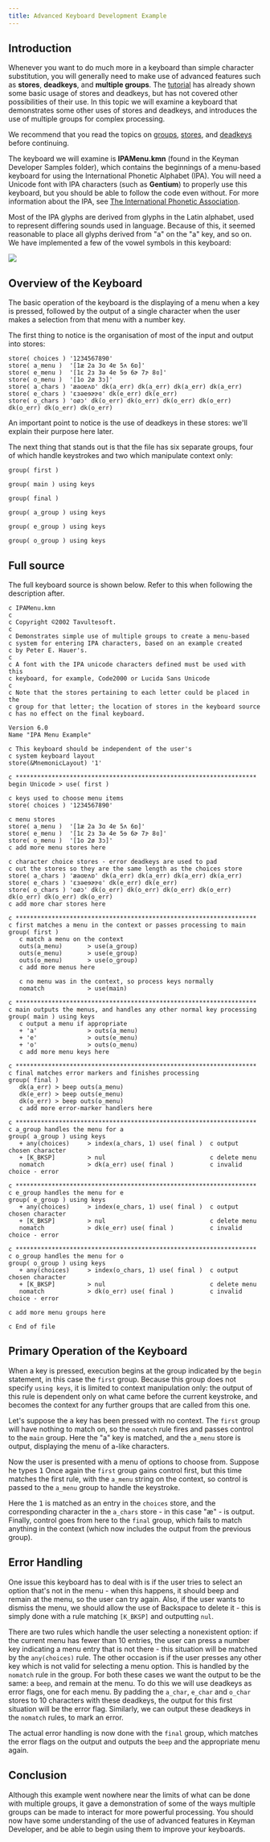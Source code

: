 ```yaml
---
title: Advanced Keyboard Development Example
---
```


## Introduction

Whenever you want to do much more in a keyboard than simple character
substitution, you will generally need to make use of advanced features
such as **stores**, **deadkeys**, and **multiple groups**. The [tutorial](tutorial)
has already shown some basic usage of stores and deadkeys, but has not
covered other possibilities of their use. In this topic we will examine
a keyboard that demonstrates some other uses of stores and deadkeys, and
introduces the use of multiple groups for complex processing.

We recommend that you read the topics on
[groups](/developer/language/guide/groups),
[stores](/developer/language/guide/stores), and
[deadkeys](/developer/language/reference/deadkey) before continuing.

The keyboard we will examine is **IPAMenu.kmn** (found in the Keyman
Developer Samples folder), which contains the beginnings of a menu-based
keyboard for using the International Phonetic Alphabet (IPA). You will
need a Unicode font with IPA characters (such as **Gentium**) to
properly use this keyboard, but you should be able to follow the code
even without. For more information about the IPA, see [The International
Phonetic
Association](https://www.internationalphoneticassociation.org/).

Most of the IPA glyphs are derived from glyphs in the Latin alphabet,
used to represent differing sounds used in language. Because of this, it
seemed reasonable to place all glyphs derived from "a" on the "a" key,
and so on. We have implemented a few of the vowel symbols in this keyboard:

![](/cdn/dev/img/developer/100/ipa.gif)


## Overview of the Keyboard

The basic operation of the keyboard is the displaying of a menu when a
key is pressed, followed by the output of a single character when the
user makes a selection from that menu with a number key.

The first thing to notice is the organisation of most of the input and
output into stores:

```keyman
store( choices ) '1234567890'
store( a_menu )  '[1æ 2a 3ɑ 4ɐ 5ʌ 6ɒ]'
store( e_menu )  '[1ɛ 2ɜ 3ə 4e 5ɘ 6ɚ 7ɝ 8ɞ]'
store( o_menu )  '[1o 2ø 3ɔ]'
store( a_chars ) 'æaɑɐʌɒ' dk(a_err) dk(a_err) dk(a_err) dk(a_err)
store( e_chars ) 'ɛɜəeɘɚɝɞ' dk(e_err) dk(e_err)
store( o_chars ) 'oøɔ' dk(o_err) dk(o_err) dk(o_err) dk(o_err) dk(o_err) dk(o_err) dk(o_err)
```

An important point to notice is the use of deadkeys in these stores:
we'll explain their purpose here later.

The next thing that stands out is that the file has six separate groups,
four of which handle keystrokes and two which manipulate context only:

```keyman
group( first )

group( main ) using keys

group( final )

group( a_group ) using keys

group( e_group ) using keys

group( o_group ) using keys
```

## Full source

The full keyboard source is shown below. Refer to this when following
the description after.

```keyman
c IPAMenu.kmn
c
c Copyright ©2002 Tavultesoft.
c
c Demonstrates simple use of multiple groups to create a menu-based
c system for entering IPA characters, based on an example created
c by Peter E. Hauer's.
c 
c A font with the IPA unicode characters defined must be used with this
c keyboard, for example, Code2000 or Lucida Sans Unicode
c
c Note that the stores pertaining to each letter could be placed in the
c group for that letter; the location of stores in the keyboard source
c has no effect on the final keyboard.

Version 6.0
Name "IPA Menu Example"

c This keyboard should be independent of the user's
c system keyboard layout
store(&MnemonicLayout) '1'

c *******************************************************************
begin Unicode > use( first )

c keys used to choose menu items
store( choices ) '1234567890'

c menu stores
store( a_menu )  '[1æ 2a 3ɑ 4ɐ 5ʌ 6ɒ]'
store( e_menu )  '[1ɛ 2ɜ 3ə 4e 5ɘ 6ɚ 7ɝ 8ɞ]'
store( o_menu )  '[1o 2ø 3ɔ]'
c add more menu stores here

c character choice stores - error deadkeys are used to pad
c out the stores so they are the same length as the choices store
store( a_chars ) 'æaɑɐʌɒ' dk(a_err) dk(a_err) dk(a_err) dk(a_err)
store( e_chars ) 'ɛɜəeɘɚɝɞ' dk(e_err) dk(e_err)
store( o_chars ) 'oøɔ' dk(o_err) dk(o_err) dk(o_err) dk(o_err) dk(o_err) dk(o_err) dk(o_err)
c add more char stores here

c *******************************************************************
c first matches a menu in the context or passes processing to main
group( first )
   c match a menu on the context
   outs(a_menu)       > use(a_group)
   outs(e_menu)       > use(e_group)
   outs(o_menu)       > use(o_group)
   c add more menus here
   
   c no menu was in the context, so process keys normally
   nomatch            > use(main)

c *******************************************************************
c main outputs the menus, and handles any other normal key processing
group( main ) using keys
   c output a menu if appropriate
   + 'a'              > outs(a_menu)
   + 'e'              > outs(e_menu)
   + 'o'              > outs(o_menu)
   c add more menu keys here

c *******************************************************************
c final matches error markers and finishes processing
group( final )
   dk(a_err) > beep outs(a_menu)
   dk(e_err) > beep outs(e_menu)
   dk(o_err) > beep outs(o_menu)
   c add more error-marker handlers here

c *******************************************************************
c a_group handles the menu for a
group( a_group ) using keys
   + any(choices)     > index(a_chars, 1) use( final )  c output chosen character
   + [K_BKSP]         > nul                             c delete menu
   nomatch            > dk(a_err) use( final )          c invalid choice - error

c *******************************************************************
c e_group handles the menu for e
group( e_group ) using keys
   + any(choices)     > index(e_chars, 1) use( final )  c output chosen character
   + [K_BKSP]         > nul                             c delete menu
   nomatch            > dk(e_err) use( final )          c invalid choice - error

c *******************************************************************
c o_group handles the menu for o
group( o_group ) using keys
   + any(choices)     > index(o_chars, 1) use( final )  c output chosen character
   + [K_BKSP]         > nul                             c delete menu
   nomatch            > dk(o_err) use( final )          c invalid choice - error

c add more menu groups here

c End of file
```

## Primary Operation of the Keyboard

When a key is pressed, execution begins at the group indicated by the
`begin` statement, in this case the `first` group. Because this group
does not specify `using keys`, it is limited to context manipulation
only: the output of this rule is dependent only on what came before the
current keystroke, and becomes the context for any further groups that
are called from this one.

Let's suppose the <kbd>a</kbd> key has been pressed with no context. The `first` group will have nothing to match on, so the
`nomatch` rule fires and passes control to the `main` group. Here the
"a" key is matched, and the `a_menu` store is output, displaying the
menu of a-like characters.

Now the user is presented with a menu of options to choose from. Suppose
he types <kbd>1</kbd> Once again the `first` group gains
control first, but this time matches the first rule, with the `a_menu`
string on the context, so control is passed to the `a_menu` group to
handle the keystroke. 

Here the <kbd>1</kbd> is matched as an entry in the `choices` store, and the corresponding character in the
`a_chars` store - in this case "æ" - is output. Finally, control goes
from here to the `final` group, which fails to match anything in the
context (which now includes the output from the previous group).

## Error Handling

One issue this keyboard has to deal with is if the user tries to select
an option that's not in the menu - when this happens, it should beep and
remain at the menu, so the user can try again. Also, if the user wants
to dismiss the menu, we should allow the use of Backspace to delete it -
this is simply done with a rule matching `[K_BKSP]` and outputting
`nul`.

There are two rules which handle the user selecting a nonexistent
option: if the current menu has fewer than 10 entries, the user can
press a number key indicating a menu entry that is not there - this
situation will be matched by the `any(choices)` rule. The other occasion
is if the user presses any other key which is not valid for selecting a
menu option. This is handled by the `nomatch` rule in the group. For
both these cases we want the output to be the same: a `beep`, and remain
at the menu. To do this we will use deadkeys as error flags, one for
each menu. By padding the `a_char`, `e_char` and `o_char` stores to 10
characters with these deadkeys, the output for this first situation will
be the error flag. Similarly, we can output these deadkeys in the
`nomatch` rules, to mark an error.

The actual error handling is now done with the `final` group, which
matches the error flags on the output and outputs the `beep` and the
appropriate menu again.

## Conclusion

Although this example went nowhere near the limits of what can be done
with multiple groups, it gave a demonstration of some of the ways
multiple groups can be made to interact for more powerful processing.
You should now have some understanding of the use of advanced features
in Keyman Developer, and be able to begin using them to improve your
keyboards.